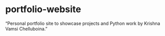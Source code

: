 # portfolio-website
“Personal portfolio site to showcase projects and Python work by Krishna Vamsi Chelluboina.”
